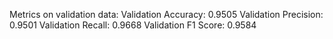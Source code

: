 Metrics on validation data:
Validation Accuracy: 0.9505
Validation Precision: 0.9501
Validation Recall: 0.9668
Validation F1 Score: 0.9584
